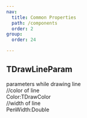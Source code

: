 ```yaml
---
nav:
  title: Common Properties
  path: /components
  order: 2
group:
  order: 24

---
```


## TDrawLineParam
parameters while drawing line  
//color of line  
Color:TDrawColor  
//width of line  
PenWidth:Double  
      